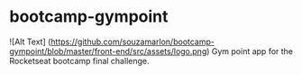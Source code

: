 # bootcamp-gympoint

![Alt Text] (https://github.com/souzamarlon/bootcamp-gympoint/blob/master/front-end/src/assets/logo.png)
Gym point app for the Rocketseat bootcamp final challenge.
